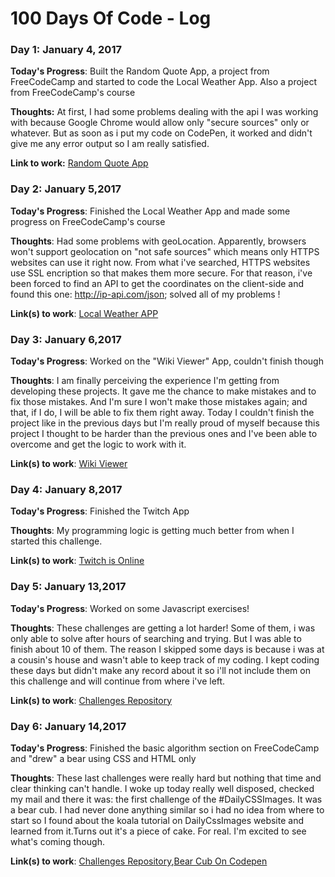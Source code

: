 # 100 Days Of Code - Log

### Day 1: January 4, 2017 


**Today's Progress**: Built the Random Quote App, a project from FreeCodeCamp and started to code the Local Weather App. Also a project from FreeCodeCamp's course

**Thoughts:** At first, I had some problems dealing with the api I was working with because Google Chrome would allow only "secure sources" only or whatever. But as soon as i put my code on CodePen, it worked and didn't give me any error output so I am really satisfied.

**Link to work:** [Random Quote App](http://codepen.io/Shiverz/full/QdwKyL/)

### Day 2: January 5,2017

**Today's Progress**: Finished the Local Weather App and made some progress on FreeCodeCamp's course

**Thoughts**: Had some problems with geoLocation. Apparently, browsers won't support geolocation on "not safe sources" which means only HTTPS websites can use it right now. From what i've searched, HTTPS websites use SSL encription so that makes them more secure. For that reason, i've been forced to find an API to get the coordinates on the client-side and found this one: http://ip-api.com/json; solved all of my problems !

**Link(s) to work**: [Local Weather APP](http://codepen.io/Shiverz/pen/ggbgyj)

### Day 3: January 6,2017

**Today's Progress**: Worked on the "Wiki Viewer" App, couldn't finish though

**Thoughts**: I am finally perceiving the experience I'm getting from developing these projects. It gave me the chance to make mistakes and to fix those mistakes. And I'm sure I won't make those mistakes again; and that, if I do, I will be able to fix them right away. Today I couldn't finish the project like in the previous days but I'm really proud of myself because this project I thought to be harder than the previous ones and I've been able to overcome and get the logic to work with it.

**Link(s) to work**: [Wiki Viewer](https://codepen.io/Shiverz/pen/VPLWav)

### Day 4: January 8,2017

**Today's Progress**: Finished the Twitch App

**Thoughts**: My programming logic is getting much better from when I started this challenge.

**Link(s) to work**: [Twitch is Online](http://codepen.io/Shiverz/pen/apvZLg)

### Day 5: January 13,2017

**Today's Progress**: Worked on some Javascript exercises!

**Thoughts**: These challenges are getting a lot harder! Some of them, i was only able to solve after hours of searching and trying. But I was able to finish about 10 of them. The reason I skipped some days is because i was at a cousin's house and wasn't able to keep track of my coding. I kept coding these days but didn't make any record about it so i'll not include them on this challenge and will continue from where i've left.

**Link(s) to work**: [Challenges Repository](https://github.com/Shiverzz/Javascript-Challenges/)

### Day 6: January 14,2017

**Today's Progress**: Finished the basic algorithm section on FreeCodeCamp and "drew" a bear using CSS and HTML only

**Thoughts**: These last challenges were really hard but nothing that time and clear thinking can't handle. 
I woke up today really well disposed, checked my mail and there it was: the first challenge of the #DailyCSSImages. It was a bear cub. I had never done anything similar so i had no idea from where to start so I found about the koala tutorial on DailyCssImages website and learned from it.Turns out it's a piece of cake. For real. I'm excited to see what's coming though.

**Link(s) to work**: [Challenges Repository](https://github.com/Shiverzz/Javascript-Challenges/),[Bear Cub On Codepen](http://codepen.io/Shiverz/pen/OWXdyQ)


